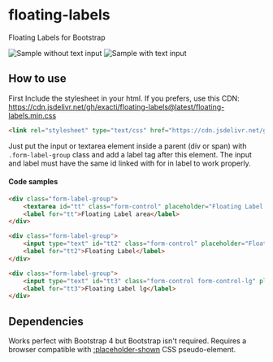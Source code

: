 # floating-labels
Floating Labels for Bootstrap

![Sample without text input](https://i.imgur.com/JWEUrDi.png) ![Sample with text input](https://i.imgur.com/sro4kQC.png)

## How to use

First Include the stylesheet in your html. If you prefers, use this CDN: https://cdn.jsdelivr.net/gh/exacti/floating-labels@latest/floating-labels.min.css
```html
<link rel="stylesheet" type="text/css" href="https://cdn.jsdelivr.net/gh/exacti/floating-labels@latest/floating-labels.min.css" media="screen">
```
Just put the input or textarea element inside a parent (div or span) with `.form-label-group` class and add a label tag after this element.
The input and label must have the same id linked with for in label to work properly. 

#### Code samples

```html
<div class="form-label-group">
    <textarea id="tt" class="form-control" placeholder="Floating Label area" rows="4"></textarea>
    <label for="tt">Floating Label area</label>
</div>
```

```html
<div class="form-label-group">
    <input type="text" id="tt2" class="form-control" placeholder="Floating Label" />
    <label for="tt2">Floating Label</label>
</div>
```

```html
<div class="form-label-group">
    <input type="text" id="tt3" class="form-control form-control-lg" placeholder="Floating Label lg" />
    <label for="tt3">Floating Label lg</label>
</div>
```

## Dependencies

Works perfect with Bootstrap 4 but Bootstrap isn't required. Requires a browser compatible with [:placeholder-shown](https://caniuse.com/#feat=css-placeholder-shown) CSS pseudo-element.
